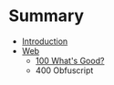 # Summary

* [Introduction](README.md)
* [Web](web.md)
   * [100 What's Good?](100_whats_good.md)
   * 400 Obfuscript

